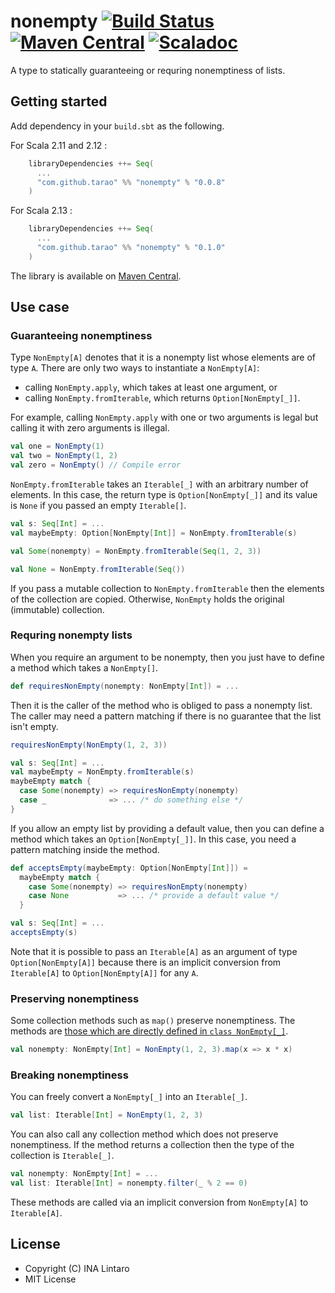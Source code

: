 nonempty [![Build Status][travis-img]][travis] [![Maven Central][maven-img]][maven] [![Scaladoc][javadoc-img]][javadoc]
========

A type to statically guaranteeing or requring nonemptiness of lists.

Getting started
---------------

Add dependency in your `build.sbt` as the following.

For Scala 2.11 and 2.12 :

```scala
    libraryDependencies ++= Seq(
      ...
      "com.github.tarao" %% "nonempty" % "0.0.8"
    )
```

For Scala 2.13 :

```scala
    libraryDependencies ++= Seq(
      ...
      "com.github.tarao" %% "nonempty" % "0.1.0"
    )
```

The library is available on [Maven Central][maven].

Use case
--------

### Guaranteeing nonemptiness

Type `NonEmpty[A]` denotes that it is a nonempty list whose elements
are of type `A`.  There are only two ways to instantiate a
`NonEmpty[A]`:

- calling `NonEmpty.apply`, which takes at least one argument, or
- calling `NonEmpty.fromIterable`, which returns `Option[NonEmpty[_]]`.

For example, calling `NonEmpty.apply` with one or two arguments is
legal but calling it with zero arguments is illegal.

```scala
val one = NonEmpty(1)
val two = NonEmpty(1, 2)
val zero = NonEmpty() // Compile error
```

`NonEmpty.fromIterable` takes an `Iterable[_]` with an arbitrary
number of elements.  In this case, the return type is
`Option[NonEmpty[_]]` and its value is `None` if you passed an empty
`Iterable[]`.

```scala
val s: Seq[Int] = ...
val maybeEmpty: Option[NonEmpty[Int]] = NonEmpty.fromIterable(s)

val Some(nonempty) = NonEmpty.fromIterable(Seq(1, 2, 3))

val None = NonEmpty.fromIterable(Seq())
```

If you pass a mutable collection to `NonEmpty.fromIterable` then the
elements of the collection are copied.  Otherwise, `NonEmpty` holds
the original (immutable) collection.

### Requring nonempty lists

When you require an argument to be nonempty, then you just have to
define a method which takes a `NonEmpty[]`.

```scala
def requiresNonEmpty(nonempty: NonEmpty[Int]) = ...
```

Then it is the caller of the method who is obliged to pass a nonempty
list.  The caller may need a pattern matching if there is no guarantee
that the list isn't empty.

```scala
requiresNonEmpty(NonEmpty(1, 2, 3))

val s: Seq[Int] = ...
val maybeEmpty = NonEmpty.fromIterable(s)
maybeEmpty match {
  case Some(nonempty) => requiresNonEmpty(nonempty)
  case _              => ... /* do something else */
}
```

If you allow an empty list by providing a default value, then you can
define a method which takes an `Option[NonEmpty[_]]`.  In this case,
you need a pattern matching inside the method.

```scala
def acceptsEmpty(maybeEmpty: Option[NonEmpty[Int]]) =
  maybeEmpty match {
    case Some(nonempty) => requiresNonEmpty(nonempty)
    case None           => ... /* provide a default value */
  }

val s: Seq[Int] = ...
acceptsEmpty(s)
```

Note that it is possible to pass an `Iterable[A]` as an argument of
type `Option[NonEmpty[A]]` because there is an implicit conversion
from `Iterable[A]` to `Option[NonEmpty[A]]` for any `A`.

### Preserving nonemptiness

Some collection methods such as `map()` preserve nonemptiness.  The
methods are [those which are directly defined in `class NonEmpty[_]`](http://javadoc-badge.appspot.com/com.github.tarao/nonempty_2.12/com/github/tarao/nonempty/NonEmpty.html).

```scala
val nonempty: NonEmpty[Int] = NonEmpty(1, 2, 3).map(x => x * x)
```

### Breaking nonemptiness

You can freely convert a `NonEmpty[_]` into an `Iterable[_]`.

```scala
val list: Iterable[Int] = NonEmpty(1, 2, 3)
```

You can also call any collection method which does not preserve
nonemptiness.  If the method returns a collection then the type of the
collection is `Iterable[_]`.

```scala
val nonempty: NonEmpty[Int] = ...
val list: Iterable[Int] = nonempty.filter(_ % 2 == 0)
```

These methods are called via an implicit conversion from `NonEmpty[A]`
to `Iterable[A]`.

License
-------

- Copyright (C) INA Lintaro
- MIT License

[travis]: https://travis-ci.org/tarao/nonempty-scala
[travis-img]: https://img.shields.io/travis/tarao/nonempty-scala.svg?branch=master&style=flat
[maven]: https://maven-badges.herokuapp.com/maven-central/com.github.tarao/nonempty_2.13
[maven-img]: https://maven-badges.herokuapp.com/maven-central/com.github.tarao/nonempty_2.13/badge.svg?style=flat
[javadoc]: http://javadoc-badge.appspot.com/com.github.tarao/nonempty_2.13
[javadoc-img]: http://javadoc-badge.appspot.com/com.github.tarao/nonempty_2.13.svg?label=scaladoc
